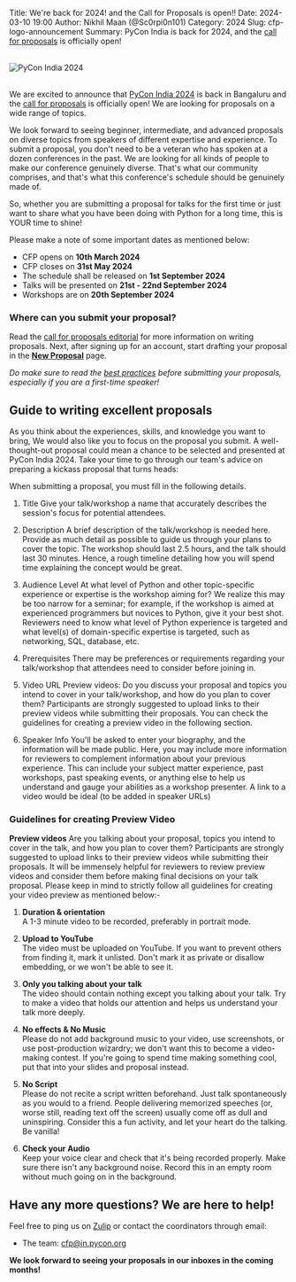 Title: We're back for 2024! and the Call for Proposals is open!!
Date: 2024-03-10 19:00
Author: Nikhil Maan (@Sc0rpi0n101)
Category: 2024
Slug: cfp-logo-announcement
Summary: PyCon India is back for 2024, and the [call for proposals](https://in.pycon.org/cfp/2024/proposals/) is officially open!

<br/>
<div class="text-center">
  <a href="https://in.pycon.org/2024/" target="_blank" style="border: none; text-decoration: none;">
    <img src="{static}/theme/images/logo_2024.png" alt="PyCon India 2024" class="img-fluid responsive-image">
  </a>
</div>
<br/>

We are excited to announce that [PyCon India 2024](https://in.pycon.org/2024/) is back in Bangaluru and the [call for proposals](https://in.pycon.org/cfp/2024/proposals/) is officially open! We are looking for proposals on a wide range of topics.

We look forward to seeing beginner, intermediate, and advanced proposals on diverse topics from speakers of different expertise and experience. To submit a proposal, you don't need to be a veteran who has spoken at a dozen conferences in the past. We are looking for all kinds of people to make our conference genuinely diverse. That's what our community comprises, and that's what this conference's schedule should be genuinely made of.

So, whether you are submitting a proposal for talks for the first time or just want to share what you have been doing with Python for a long time, this is YOUR time to shine!

Please make a note of some important dates as mentioned below:

- CFP opens on **10th March 2024**
- CFP closes on **31st May 2024**
- The schedule shall be released on **1st September 2024**
- Talks will be presented on **21st - 22nd September 2024**
- Workshops are on **20th September 2024**

### Where can you submit your proposal?

Read the [call for proposals editorial](https://in.pycon.org/cfp/2024/proposals/) for more information on writing proposals. Next, after signing up for an account, start drafting your proposal in the [**New Proposal**](https://in.pycon.org/cfp/2024/proposals/create/) page.

*Do make sure to read the [best practices](https://github.com/pythonindia/junction/wiki/Speaker-best-practices) before submitting your proposals, especially if you are a first-time speaker!*

## Guide to writing excellent proposals

As you think about the experiences, skills, and knowledge you want to bring, We would also like you to focus on the proposal you submit. A well-thought-out proposal could mean a chance to be selected and presented at PyCon India 2024. Take your time to go through our team's advice on preparing a kickass proposal that turns heads:

When submitting a proposal, you must fill in the following details.

1. Title
Give your talk/workshop a name that accurately describes the session's focus for potential attendees.

2. Description
A brief description of the talk/workshop is needed here. Provide as much detail as possible to guide us through your plans to cover the topic. The workshop should last 2.5 hours, and the talk should last 30 minutes. Hence, a rough timeline detailing how you will spend time explaining the concept would be great.

3. Audience Level
At what level of Python and other topic-specific experience or expertise is the workshop aiming for? We realize this may be too narrow for a seminar; for example, if the workshop is aimed at experienced programmers but novices to Python, give it your best shot. Reviewers need to know what level of Python experience is targeted and what level(s) of domain-specific expertise is targeted, such as networking, SQL, database, etc.

4. Prerequisites
There may be preferences or requirements regarding your talk/workshop that attendees need to consider before joining in.

5. Video URL
Preview videos: Do you discuss your proposal and topics you intend to cover in your talk/workshop, and how do you plan to cover them? Participants are strongly suggested to upload links to their preview videos while submitting their proposals. You can check the guidelines for creating a preview video in the following section.

6. Speaker Info
You'll be asked to enter your biography, and the information will be made public. Here, you may include more information for reviewers to complement information about your previous experience. This can include your subject matter experience, past workshops, past speaking events, or anything else to help us understand and gauge your abilities as a workshop presenter. A link to a video would be ideal (to be added in speaker URLs)

### Guidelines for creating Preview Video

**Preview videos** Are you talking about your proposal, topics you intend to cover in the talk, and how you plan to cover them? Participants are strongly suggested to upload links to their preview videos while submitting their proposals. It will be immensely helpful for reviewers to review preview videos and consider them before making final decisions on your talk proposal. Please keep in mind to strictly follow all guidelines for creating your video preview as mentioned below:-

1. **Duration & orientation**  
A 1-3 minute video to be recorded, preferably in portrait mode.

2. **Upload to YouTube**  
The video must be uploaded on YouTube. If you want to prevent others from finding it, mark it unlisted. Don't mark it as private or disallow embedding, or we won't be able to see it. ​

3. **Only you talking about your talk**  
The video should contain nothing except you talking about your talk.​ Try to make a video that holds our attention and helps us understand your talk more deeply.

4. **No effects & No Music**  
Please do not add background music to your video, use screenshots, or use post-production wizardry; we don't want this to become a video-making contest. If you're going to spend time making something cool, put that into your slides and proposal instead.

5. **No Script**  
Please do not recite a script written beforehand. Just talk spontaneously as you would to a friend. People delivering memorized speeches (or, worse still, reading text off the screen) usually come off as dull and uninspiring. Consider this a fun activity, and let your heart do the talking. Be vanilla!

6. **Check your Audio**  
Keep your voice clear and check that it's being recorded properly. Make sure there isn't any background noise. Record this in an empty room without much going on in the background.

## Have any more questions? We are here to help!

Feel free to ping us on [Zulip](https://pyconindia.zulipchat.com/) or contact the coordinators through email:

- The team: [cfp@in.pycon.org](mailto:cfp@in.pycon.org)

**We look forward to seeing your proposals in our inboxes in the coming months!**
